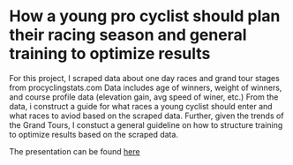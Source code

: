 # How a young pro cyclist should plan their racing season and general training to optimize results

For this project, I scraped data about one day races and grand tour stages from procyclingstats.com
Data includes age of winners, weight of winners, and course profile data (elevation gain, avg speed of winer, etc.)
From the data, i construct a guide for what races a young cyclist should enter and what races to aviod based on the scraped data.
Further, given the trends of the Grand Tours, I constuct a general guideline on how to structure training to optimize results based on the scraped data.

The presentation can be found [here](race_analysis.key)
